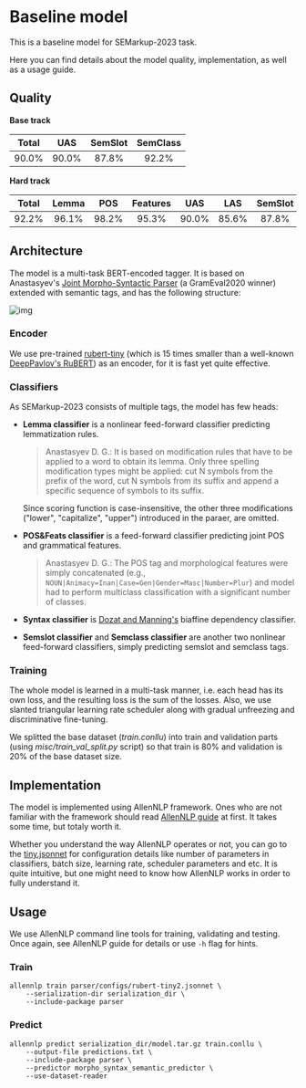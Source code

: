 # Baseline model

This is a baseline model for SEMarkup-2023 task.

Here you can find details about the model quality, implementation, as well as a usage guide.

## Quality

**Base track**

| Total | UAS   | SemSlot | SemClass |
| :---: | :---: | :-----: | :------: |
| 90.0% | 90.0% |  87.8%  |  92.2%   |

**Hard track**

| Total | Lemma | POS   | Features |  UAS  |  LAS   | SemSlot | SemClass |
| :---: | :---: | :---: | :------: | :---: | :----: | :-----: | :------: |
| 92.2% | 96.1% | 98.2% |  95.3%   | 90.0% |  85.6% |  87.8%  |  92.2%   |

## Architecture

The model is a multi-task BERT-encoded tagger. It is based on Anastasyev's [Joint Morpho-Syntactic Parser](https://www.dialog-21.ru/media/5069/anastasyevdg-147.pdf) (a GramEval2020 winner) extended with semantic tags, and has the following structure:

![img](/img/BaselineArchitecture.png)

### Encoder

We use pre-trained [rubert-tiny](https://huggingface.co/cointegrated/rubert-tiny) (which is 15 times smaller than a well-known [DeepPavlov's RuBERT](https://huggingface.co/DeepPavlov/rubert-base-cased)) as an encoder, for it is fast yet quite effective.

### Classifiers

As SEMarkup-2023 consists of multiple tags, the model has few heads:

* **Lemma classifier** is a nonlinear feed-forward classifier predicting lemmatization rules.
    
    > Anastasyev D. G.: It is based on modification rules that have to be applied to a word to obtain its lemma. Only three spelling modification types might be applied: cut N symbols from the prefix of the word, cut N symbols from its suffix and append a specific sequence of symbols to its suffix.
    
    Since scoring function is case-insensitive, the other three modifications ("lower", "capitalize", "upper") introduced in the paraer, are omitted.
    
* **POS&Feats classifier** is a feed-forward classifier predicting joint POS and grammatical features.

    > Anastasyev D. G.: The POS tag and morphological features were simply concatenated (e.g., `NOUN|Animacy=Inan|Case=Gen|Gender=Masc|Number=Plur`) and model had to perform multiclass classification with a significant number of classes.

* **Syntax classifier** is [Dozat and Manning's](https://arxiv.org/abs/1611.01734) biaffine dependency classifier.

* **Semslot classifier** and **Semclass classifier** are another two nonlinear feed-forward classifiers, simply predicting semslot and semclass tags.

### Training

The whole model is learned in a multi-task manner, i.e. each head has its own loss, and the resulting loss is the sum of the losses. Also, we use slanted triangular learning rate scheduler along with gradual unfreezing and discriminative fine-tuning. 

We splitted the base dataset (*train.conllu*) into train and validation parts (using *misc/train_val_split.py* script) so that train is 80% and validation is 20% of the base dataset size.

## Implementation

The model is implemented using AllenNLP framework. Ones who are not familiar with the framework should read [AllenNLP guide](https://guide.allennlp.org/) at first. It takes some time, but totaly worth it.

Whether you understand the way AllenNLP operates or not, you can go to the [tiny.jsonnet](https://github.com/houcha/SEMarkup-2023-Baseline/blob/main/baseline/parser/configs/tiny.jsonnet) for configuration details like number of parameters in classifiers, batch size, learning rate, scheduler parameters and etc. It is quite intuitive, but one might need to know how AllenNLP works in order to fully understand it.

## Usage

We use AllenNLP command line tools for training, validating and testing. Once again, see AllenNLP guide for details or use `-h` flag for hints.

### Train

```
allennlp train parser/configs/rubert-tiny2.jsonnet \
    --serialization-dir serialization_dir \
    --include-package parser
```

### Predict

```
allennlp predict serialization_dir/model.tar.gz train.conllu \
    --output-file predictions.txt \
    --include-package parser \
    --predictor morpho_syntax_semantic_predictor \
    --use-dataset-reader
```
